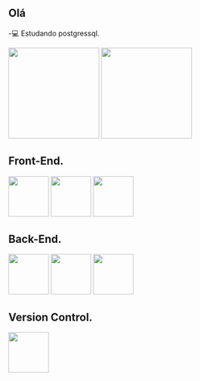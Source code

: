 ## Olá
-💻 Estudando postgressql.
<br>
<div>
  <img height="180em" src='https://github-readme-stats.vercel.app/api?username=FreakW&theme=tokyonight'>
  <img height="180em" src='https://github-readme-stats.vercel.app/api/top-langs/?username=anuraghazra&theme=tokyonight'>
</div>
<div>
  <h2>Front-End.</h2>
  <img height='80em' src="https://cdn.jsdelivr.net/gh/devicons/devicon/icons/css3/css3-plain-wordmark.svg">
  <img height='80em' src="https://cdn.jsdelivr.net/gh/devicons/devicon/icons/html5/html5-plain-wordmark.svg">
  <img height='80em' src="https://cdn.jsdelivr.net/gh/devicons/devicon/icons/javascript/javascript-plain.svg">
</div>
<div>
  <h2>Back-End.</h2>
  <img height='80em' src="https://cdn.jsdelivr.net/gh/devicons/devicon/icons/python/python-plain.svg">
  <img height='80em' src="https://cdn.jsdelivr.net/gh/devicons/devicon/icons/flask/flask-original.svg">
  <img height='80em' src="https://cdn.jsdelivr.net/gh/devicons/devicon/icons/linux/linux-plain.svg">
</div>
<div>
  <h2>Version Control.</h2>
  <img height='80em' src="https://cdn.jsdelivr.net/gh/devicons/devicon/icons/git/git-plain.svg">
</div>
